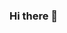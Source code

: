 ### Hi there 👋

<!--
**Swapnil8787/Swapnil8787** is a ✨ _special_ ✨ repository because its `README.md` (this file) appears on your GitHub profile.

Here are some ideas to get you started:

- 🔭 I’m currently working on Machine learning and Deep learning projects
- 🌱 I’m currently learning Artificial Intelligence and Data Structures and Algorithms
- 👯 I’m looking to collaborate on AI and Web Development Projects
- 🤔 I’m looking for help with Machine learning models deployment using Django or flask
- 💬 Ask me about Machine learning algorithms,Open-Cv and Data structures and algorithms.
- 📫 How to reach me: My [portfolio link](https://swapnil8787.github.io/online-cv/) or contact me directly on this mail             [swapnilsrivastava8787@gmail.com](swapnilsrivastava8787@gmail.com)
- ⚡ Fun fact: I love cricket more than technology.
-->
